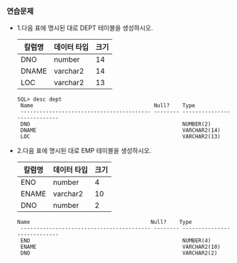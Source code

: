 ### 연습문제
* 1.다음 표에 명시된 대로 DEPT 테이블을 생성하시오.

  칼럼명 | 데이터 타입 | 크기
  ------|-------------|----
  DNO | number | 14
  DNAME | varchar2 | 14
  LOC | varchar2 | 13

  ```console
  SQL> desc dept
   Name                                      Null?    Type
   ----------------------------------------- -------- ----------------------------
   DNO                                                NUMBER(2)
   DNAME                                              VARCHAR2(14)
   LOC                                                VARCHAR2(13)
  ```

* 2.다음 표에 명시된 대로 EMP 테이블을 생성하시오.

  칼럼명 | 데이터 타입 | 크기
  ---|---|---
  ENO | number | 4
  ENAME | varchar2 | 10
  DNO | number | 2

  ```
  Name                                      Null?    Type
   ----------------------------------------- -------- ----------------------------
   ENO                                                NUMBER(4)
   ENAME                                              VARCHAR2(10)
   DNO                                                VARCHAR2(2)
  ```

